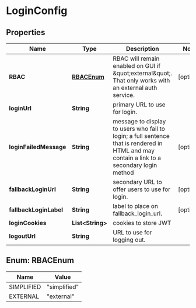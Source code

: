 

# LoginConfig


## Properties

Name | Type | Description | Notes
------------ | ------------- | ------------- | -------------
**RBAC** | [**RBACEnum**](#RBACEnum) | RBAC will remain enabled on GUI if \&quot;external\&quot;.  That only works with an external auth service.  |  [optional]
**loginUrl** | **String** | primary URL to use for login. | 
**loginFailedMessage** | **String** | message to display to users who fail to login; a full sentence that is rendered in HTML and may contain a link to a secondary login method  |  [optional]
**fallbackLoginUrl** | **String** | secondary URL to offer users to use for login. |  [optional]
**fallbackLoginLabel** | **String** | label to place on fallback_login_url. |  [optional]
**loginCookies** | **List&lt;String&gt;** | cookies to store JWT | 
**logoutUrl** | **String** | URL to use for logging out. | 



## Enum: RBACEnum

Name | Value
---- | -----
SIMPLIFIED | &quot;simplified&quot;
EXTERNAL | &quot;external&quot;



